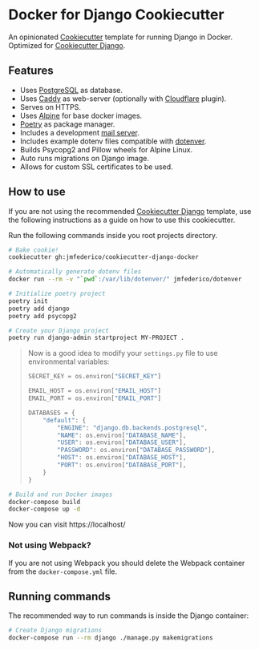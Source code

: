 # Docker for Django Cookiecutter

An opinionated [Cookiecutter](https://github.com/audreyr/cookiecutter) template for
running Django in Docker. Optimized for [Cookiecutter Django](https://github.com/jmfederico/cookiecutter-django).

## Features

* Uses [PostgreSQL](https://postgresql.org) as database.
* Uses [Caddy](https://caddyserver.com) as web-server (optionally with
[Cloudflare](https://caddyserver.com/docs/tls.dns.cloudflare) plugin).
* Serves on HTTPS.
* Uses [Alpine](https://alpinelinux.org) for base docker images.
* [Poetry](https://poetry.eustace.io) as package manager.
* Includes a development [mail server](https://danfarrelly.nyc/MailDev/).
* Includes example dotenv files compatible with [dotenver](https://pypi.org/project/dotenver/).
* Builds Psycopg2 and Pillow wheels for Alpine Linux.
* Auto runs migrations on Django image.
* Allows for custom SSL certificates to be used.

## How to use

If you are not using the recommended [Cookiecutter Django](https://github.com/jmfederico/cookiecutter-django)
template, use the following instructions as a guide on how to use this cookiecutter.

Run the following commands inside you root projects directory.

```bash
# Bake cookie!
cookiecutter gh:jmfederico/cookiecutter-django-docker
```

```bash
# Automatically generate dotenv files
docker run --rm -v "`pwd`:/var/lib/dotenver/" jmfederico/dotenver
```

```bash
# Initialize poetry project
poetry init
poetry add django
poetry add psycopg2
```

```bash
# Create your Django project
poetry run django-admin startproject MY-PROJECT .
```

>  Now is a good idea to modify your `settings.py` file to use environmental variables:
>
>  ```python
>  SECRET_KEY = os.environ["SECRET_KEY"]
>
>  EMAIL_HOST = os.environ["EMAIL_HOST"]
>  EMAIL_PORT = os.environ["EMAIL_PORT"]
>
>  DATABASES = {
>      "default": {
>          "ENGINE": "django.db.backends.postgresql",
>          "NAME": os.environ["DATABASE_NAME"],
>          "USER": os.environ["DATABASE_USER"],
>          "PASSWORD": os.environ["DATABASE_PASSWORD"],
>          "HOST": os.environ["DATABASE_HOST"],
>          "PORT": os.environ["DATABASE_PORT"],
>      }
>  }
>  ```

```bash
# Build and run Docker images
docker-compose build
docker-compose up -d
```

Now you can visit https://localhost/

### Not using Webpack?

If you are not using Webpack you should delete the Webpack container
from the `docker-compose.yml` file.

## Running commands

The recommended way to run commands is inside the Django container:
```bash
# Create Django migrations
docker-compose run --rm django ./manage.py makemigrations
````
